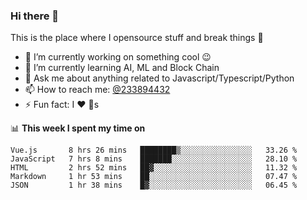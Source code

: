 ### Hi there 👋

<!--
**a233894432/a233894432** is a ✨ _special_ ✨ repository because its `README.md` (this file) appears on your GitHub profile.

Here are some ideas to get you started:

- 🔭 I’m currently working on ...
- 🌱 I’m currently learning ...
- 👯 I’m looking to collaborate on ...
- 🤔 I’m looking for help with ...
- 💬 Ask me about ...
- 📫 How to reach me: ...
- 😄 Pronouns: ...
- ⚡ Fun fact: ...
-->
 
 
This is the place where I opensource stuff and break things :rofl:

- 🔭 I’m currently working on something cool :wink:
- 🌱 I’m currently learning AI, ML and Block Chain
- 💬 Ask me about anything related to Javascript/Typescript/Python
- 📫 How to reach me: [@233894432](https://twitter.com/233894432)
- ⚡ Fun fact: I :heart: :dog:s

📊 **This week I spent my time on**
<!--START_SECTION:waka-->
```text
Vue.js       8 hrs 26 mins   ████████▒░░░░░░░░░░░░░░░░   33.26 % 
JavaScript   7 hrs 8 mins    ███████░░░░░░░░░░░░░░░░░░   28.10 % 
HTML         2 hrs 52 mins   ██▓░░░░░░░░░░░░░░░░░░░░░░   11.32 % 
Markdown     1 hr 53 mins    ██░░░░░░░░░░░░░░░░░░░░░░░   07.47 % 
JSON         1 hr 38 mins    █▓░░░░░░░░░░░░░░░░░░░░░░░   06.45 % 
```
<!--END_SECTION:waka-->
